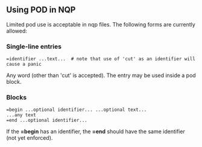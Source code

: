 ## Using POD in NQP

Limited pod use is acceptable in nqp files.  The following forms are currently allowed:

### Single-line entries

    =identifier ...text...  # note that use of 'cut' as an identifier will cause a panic
  
Any word (other than 'cut' is accepted). The entry may be used inside a pod block.

### Blocks

    =begin ...optional identifier... ...optional text...
    ...any text
    =end ...optional identifier...
  
If the **=begin** has an identifier, the **=end** should have the same identifier (not
yet enforced).

  
  
